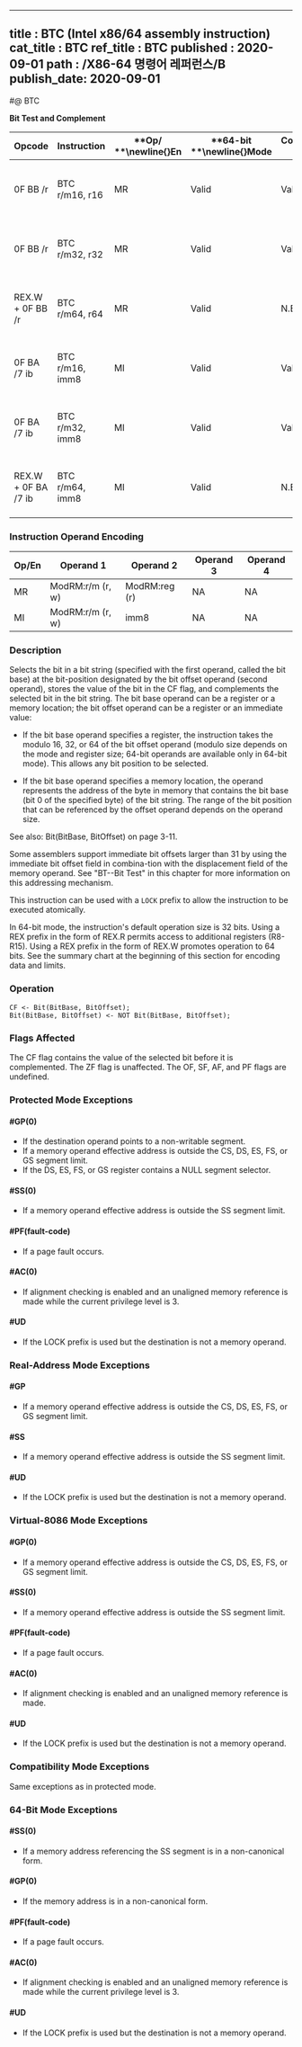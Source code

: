 ----------------------------
title : BTC (Intel x86/64 assembly instruction)
cat_title : BTC
ref_title : BTC
published : 2020-09-01
path : /X86-64 명령어 레퍼런스/B
publish_date: 2020-09-01
----------------------------
#@ BTC

**Bit Test and Complement**

|**Opcode**|**Instruction**|**Op/ **\newline{}**En**|**64-bit **\newline{}**Mode**|**Compat/**\newline{}**Leg Mode**|**Description**|
|----------|---------------|------------------------|-----------------------------|---------------------------------|---------------|
|0F BB /r|BTC r/m16, r16|MR|Valid|Valid|Store selected bit in CF flag and complement.|
|0F BB /r|BTC r/m32, r32|MR|Valid|Valid|Store selected bit in CF flag and complement.|
|REX.W + 0F BB /r|BTC r/m64, r64|MR|Valid|N.E.|Store selected bit in CF flag and complement.|
|0F BA /7 ib|BTC r/m16, imm8|MI|Valid|Valid|Store selected bit in CF flag and complement.|
|0F BA /7 ib|BTC r/m32, imm8|MI|Valid|Valid|Store selected bit in CF flag and complement.|
|REX.W + 0F BA /7 ib|BTC r/m64, imm8|MI|Valid|N.E.|Store selected bit in CF flag and complement.|
### Instruction Operand Encoding


|Op/En|Operand 1|Operand 2|Operand 3|Operand 4|
|-----|---------|---------|---------|---------|
|MR|ModRM:r/m (r, w)|ModRM:reg (r)|NA|NA|
|MI|ModRM:r/m (r, w)|imm8|NA|NA|
### Description


Selects the bit in a bit string (specified with the first operand, called the bit base) at the bit-position designated by the bit offset operand (second operand), stores the value of the bit in the CF flag, and complements the selected bit in the bit string. The bit base operand can be a register or a memory location; the bit offset operand can be a register or an immediate value:

*  If the bit base operand specifies a register, the instruction takes the modulo 16, 32, or 64 of the bit offset operand (modulo size depends on the mode and register size; 64-bit operands are available only in 64-bit mode). This allows any bit position to be selected. 

*  If the bit base operand specifies a memory location, the operand represents the address of the byte in memory that contains the bit base (bit 0 of the specified byte) of the bit string. The range of the bit position that can be referenced by the offset operand depends on the operand size.

See also: Bit(BitBase, BitOffset) on page 3-11. 

Some assemblers support immediate bit offsets larger than 31 by using the immediate bit offset field in combina-tion with the displacement field of the memory operand. See "BT--Bit Test" in this chapter for more information on this addressing mechanism.

This instruction can be used with a `LOCK` prefix to allow the instruction to be executed atomically.

In 64-bit mode, the instruction's default operation size is 32 bits. Using a REX prefix in the form of REX.R permits access to additional registers (R8-R15). Using a REX prefix in the form of REX.W promotes operation to 64 bits. See the summary chart at the beginning of this section for encoding data and limits.


### Operation

```info-verb
CF <- Bit(BitBase, BitOffset);
Bit(BitBase, BitOffset) <- NOT Bit(BitBase, BitOffset);
```
### Flags Affected


The CF flag contains the value of the selected bit before it is complemented. The ZF flag is unaffected. The OF, SF, AF, and PF flags are undefined.


### Protected Mode Exceptions

#### #GP(0)
* If the destination operand points to a non-writable segment.
* If a memory operand effective address is outside the CS, DS, ES, FS, or GS segment limit.
* If the DS, ES, FS, or GS register contains a NULL segment selector.

#### #SS(0)
* If a memory operand effective address is outside the SS segment limit.

#### #PF(fault-code)
* If a page fault occurs.

#### #AC(0)
* If alignment checking is enabled and an unaligned memory reference is made while the current privilege level is 3.

#### #UD
* If the LOCK prefix is used but the destination is not a memory operand.

### Real-Address Mode Exceptions

#### #GP
* If a memory operand effective address is outside the CS, DS, ES, FS, or GS segment limit.

#### #SS
* If a memory operand effective address is outside the SS segment limit.

#### #UD
* If the LOCK prefix is used but the destination is not a memory operand.

### Virtual-8086 Mode Exceptions

#### #GP(0)
* If a memory operand effective address is outside the CS, DS, ES, FS, or GS segment limit.

#### #SS(0)
* If a memory operand effective address is outside the SS segment limit.

#### #PF(fault-code)
* If a page fault occurs.

#### #AC(0)
* If alignment checking is enabled and an unaligned memory reference is made.

#### #UD
* If the LOCK prefix is used but the destination is not a memory operand.

### Compatibility Mode Exceptions



Same exceptions as in protected mode.


### 64-Bit Mode Exceptions

#### #SS(0)
* If a memory address referencing the SS segment is in a non-canonical form.

#### #GP(0)
* If the memory address is in a non-canonical form.

#### #PF(fault-code)
* If a page fault occurs.

#### #AC(0)
* If alignment checking is enabled and an unaligned memory reference is made while the current privilege level is 3.

#### #UD
* If the LOCK prefix is used but the destination is not a memory operand.
